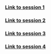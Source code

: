 ### [Link to session 1](./sessions/s1.md)
### [Link to session 2](./sessions/s2.md)
### [Link to session 3](./sessions/s3.md)
### [Link to session 4](./sessions/s4.md)